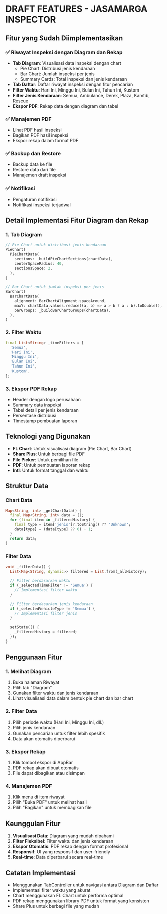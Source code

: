 # DRAFT FEATURES - JASAMARGA INSPECTOR

## Fitur yang Sudah Diimplementasikan

### ✅ Riwayat Inspeksi dengan Diagram dan Rekap
- **Tab Diagram**: Visualisasi data inspeksi dengan chart
  - Pie Chart: Distribusi jenis kendaraan
  - Bar Chart: Jumlah inspeksi per jenis
  - Summary Cards: Total inspeksi dan jenis kendaraan
- **Tab Daftar**: Daftar riwayat inspeksi dengan fitur pencarian
- **Filter Waktu**: Hari Ini, Minggu Ini, Bulan Ini, Tahun Ini, Kustom
- **Filter Jenis Kendaraan**: Semua, Ambulance, Derek, Plaza, Kamtib, Rescue
- **Ekspor PDF**: Rekap data dengan diagram dan tabel

### ✅ Manajemen PDF
- Lihat PDF hasil inspeksi
- Bagikan PDF hasil inspeksi
- Ekspor rekap dalam format PDF

### ✅ Backup dan Restore
- Backup data ke file
- Restore data dari file
- Manajemen draft inspeksi

### ✅ Notifikasi
- Pengaturan notifikasi
- Notifikasi inspeksi terjadwal

## Detail Implementasi Fitur Diagram dan Rekap

### 1. Tab Diagram
```dart
// Pie Chart untuk distribusi jenis kendaraan
PieChart(
  PieChartData(
    sections: _buildPieChartSections(chartData),
    centerSpaceRadius: 40,
    sectionsSpace: 2,
  ),
)

// Bar Chart untuk jumlah inspeksi per jenis
BarChart(
  BarChartData(
    alignment: BarChartAlignment.spaceAround,
    maxY: chartData.values.reduce((a, b) => a > b ? a : b).toDouble(),
    barGroups: _buildBarChartGroups(chartData),
  ),
)
```

### 2. Filter Waktu
```dart
final List<String> _timeFilters = [
  'Semua',
  'Hari Ini',
  'Minggu Ini', 
  'Bulan Ini',
  'Tahun Ini',
  'Kustom',
];
```

### 3. Ekspor PDF Rekap
- Header dengan logo perusahaan
- Summary data inspeksi
- Tabel detail per jenis kendaraan
- Persentase distribusi
- Timestamp pembuatan laporan

## Teknologi yang Digunakan

- **FL Chart**: Untuk visualisasi diagram (Pie Chart, Bar Chart)
- **Share Plus**: Untuk berbagi file PDF
- **File Picker**: Untuk pemilihan file
- **PDF**: Untuk pembuatan laporan rekap
- **Intl**: Untuk format tanggal dan waktu

## Struktur Data

### Chart Data
```dart
Map<String, int> _getChartData() {
  final Map<String, int> data = {};
  for (final item in _filteredHistory) {
    final type = item['jenis']?.toString() ?? 'Unknown';
    data[type] = (data[type] ?? 0) + 1;
  }
  return data;
}
```

### Filter Data
```dart
void _filterData() {
  List<Map<String, dynamic>> filtered = List.from(_allHistory);
  
  // Filter berdasarkan waktu
  if (_selectedTimeFilter != 'Semua') {
    // Implementasi filter waktu
  }
  
  // Filter berdasarkan jenis kendaraan
  if (_selectedVehicleType != 'Semua') {
    // Implementasi filter jenis
  }
  
  setState(() {
    _filteredHistory = filtered;
  });
}
```

## Penggunaan Fitur

### 1. Melihat Diagram
1. Buka halaman Riwayat
2. Pilih tab "Diagram"
3. Gunakan filter waktu dan jenis kendaraan
4. Lihat visualisasi data dalam bentuk pie chart dan bar chart

### 2. Filter Data
1. Pilih periode waktu (Hari Ini, Minggu Ini, dll.)
2. Pilih jenis kendaraan
3. Gunakan pencarian untuk filter lebih spesifik
4. Data akan otomatis diperbarui

### 3. Ekspor Rekap
1. Klik tombol ekspor di AppBar
2. PDF rekap akan dibuat otomatis
3. File dapat dibagikan atau disimpan

### 4. Manajemen PDF
1. Klik menu di item riwayat
2. Pilih "Buka PDF" untuk melihat hasil
3. Pilih "Bagikan" untuk membagikan file

## Keunggulan Fitur

1. **Visualisasi Data**: Diagram yang mudah dipahami
2. **Filter Fleksibel**: Filter waktu dan jenis kendaraan
3. **Ekspor Otomatis**: PDF rekap dengan format profesional
4. **Responsif**: UI yang responsif dan user-friendly
5. **Real-time**: Data diperbarui secara real-time

## Catatan Implementasi

- Menggunakan TabController untuk navigasi antara Diagram dan Daftar
- Implementasi filter waktu yang akurat
- Chart menggunakan FL Chart untuk performa optimal
- PDF rekap menggunakan library PDF untuk format yang konsisten
- Share Plus untuk berbagi file yang mudah
